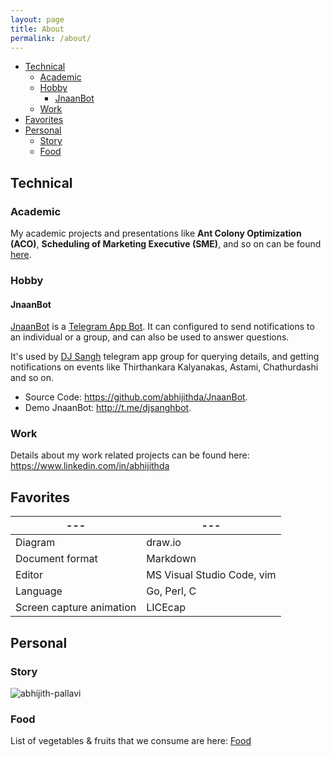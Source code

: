 ```yaml
---
layout: page
title: About
permalink: /about/
---
```


- [Technical](#technical)
  - [Academic](#academic)
  - [Hobby](#hobby)
    - [JnaanBot](#jnaanbot)
  - [Work](#work)
- [Favorites](#favorites)
- [Personal](#personal)
  - [Story](#story)
  - [Food](#food)

## Technical

### Academic

My academic projects and presentations like **Ant Colony Optimization (ACO)**, **Scheduling of Marketing Executive (SME)**, and so on can be found [here](https://github.com/abhijithda/academic).

### Hobby

#### JnaanBot

[JnaanBot](http://t.me/djsanghbot) is a [Telegram App Bot](https://core.telegram.org/bots). It can configured to send notifications to an individual or a group, and can also be used to answer questions.

It's used by [DJ Sangh](http://djsangh.org/) telegram app group for querying details, and getting notifications on events like Thirthankara Kalyanakas, Astami, Chathurdashi and so on.

- Source Code: <https://github.com/abhijithda/JnaanBot>.
- Demo JnaanBot: <http://t.me/djsanghbot>.

### Work

Details about my work related projects can be found here: <https://www.linkedin.com/in/abhijithda>

## Favorites

--- | ---
--- | ---
Diagram | draw.io
Document format | Markdown
Editor | MS Visual Studio Code, vim
Language | Go, Perl, C
Screen capture animation | LICEcap

## Personal

### Story

![abhijith-pallavi](https://www.draw.io/?lightbox=1&p=ex&highlight=0000ff&layers=1&nav=1&title=abhijith-pallavi.drawio#Uhttps%3A%2F%2Fdrive.google.com%2Fuc%3Fid%3D1ISMKScY4ChuzLAKkPKYLOScNvTwTMWD6%26export%3Ddownload)

### Food

List of vegetables & fruits that we consume are here: [Food](./docs/food.md)
